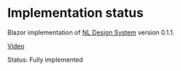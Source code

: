 # Implementation status
Blazor implementation of [NL Design System](https://nl-design-system.gitlab.io/nl-design-system/index.html) version 0.1.1. 

[Video](https://nl-design-system.gitlab.io/nl-design-system/componenten/videos/index.html)

Status: Fully implemented